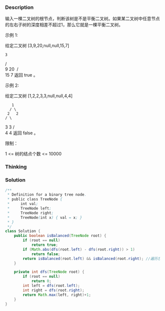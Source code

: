 ### Description

输入一棵二叉树的根节点，判断该树是不是平衡二叉树。如果某二叉树中任意节点的左右子树的深度相差不超过1，那么它就是一棵平衡二叉树。

 

示例 1:

给定二叉树 [3,9,20,null,null,15,7]

    3
   / \
  9  20
​    /  \
   15   7
返回 true 。

示例 2:

给定二叉树 [1,2,2,3,3,null,null,4,4]

       1
      / \
     2   2
    / \
   3   3
  / \
 4   4
返回 false 。

 

限制：

1 <= 树的结点个数 <= 10000

### Thinking

### Solution
```java
/**
 * Definition for a binary tree node.
 * public class TreeNode {
 *     int val;
 *     TreeNode left;
 *     TreeNode right;
 *     TreeNode(int x) { val = x; }
 * }
 */
class Solution {
    public boolean isBalanced(TreeNode root) {
        if (root == null)
            return true;
        if (Math.abs(dfs(root.left) - dfs(root.right)) > 1)
            return false;
        return isBalanced(root.left) && isBalanced(root.right);	//遍历左右子树
    }

    private int dfs(TreeNode root) {
        if (root == null)
            return 0;
        int left = dfs(root.left);
        int right = dfs(root.right);
        return Math.max(left, right)+1;
    }
}
```